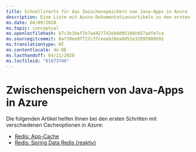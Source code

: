 ```yaml
---
title: Schnellstarts für das Zwischenspeichern von Java-Apps in Azure
description: Eine Liste mit Azure-Dokumentationsartikeln zu den ersten Schritten im Zusammenhang mit dem Zwischenspeichern von Java-Apps.
ms.date: 04/09/2020
ms.topic: conceptual
ms.openlocfilehash: b7c3e1bef7e7a4427743eb8d95108c657adfe7ca
ms.sourcegitcommit: 0af39ee9ff27c37ceeeb28ea9d51e32995989591
ms.translationtype: HT
ms.contentlocale: de-DE
ms.lasthandoff: 04/21/2020
ms.locfileid: "81673746"
---
```

# <a name="caching-for-java-apps-on-azure"></a>Zwischenspeichern von Java-Apps in Azure

Die folgenden Artikel helfen Ihnen bei den ersten Schritten mit verschiedenen Cacheoptionen in Azure:

- [Redis: App-Cache](/azure/azure-cache-for-redis/cache-java-get-started)
- [Redis: Spring Data Redis (reaktiv)](/azure/developer/java/spring-framework/configure-spring-boot-initializer-java-app-with-redis-cache)
